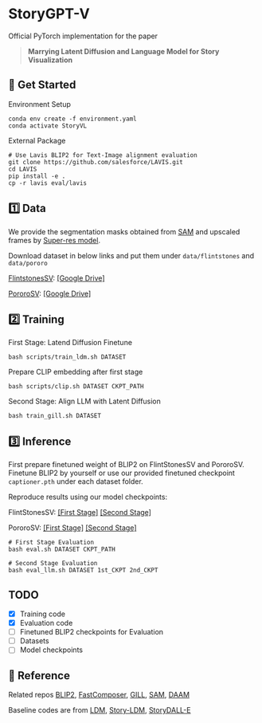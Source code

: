 # StoryGPT-V

Official PyTorch implementation for the paper

> **Marrying Latent Diffusion and Language Model for Story Visualization**

## :rocket: Get Started

Environment Setup

```
conda env create -f environment.yaml
conda activate StoryVL
```

External Package

```
# Use Lavis BLIP2 for Text-Image alignment evaluation
git clone https://github.com/salesforce/LAVIS.git
cd LAVIS
pip install -e .
cp -r lavis eval/lavis
```

## :one: Data

We provide the segmentation masks obtained from [SAM](https://github.com/facebookresearch/segment-anything) and upscaled frames by [Super-res model](nitro/txt2img-f8-large).

Download dataset in below links and put them under `data/flintstones` and `data/pororo`

[FlintstonesSV](https://arxiv.org/pdf/1804.03608.pdf): [[Google Drive]]()

[PororoSV](https://openaccess.thecvf.com/content_CVPR_2019/papers/Li_StoryGAN_A_Sequential_Conditional_GAN_for_Story_Visualization_CVPR_2019_paper.pdf): [[Google Drive]]()

## :two: Training

First Stage: Latend Diffusion Finetune

```
bash scripts/train_ldm.sh DATASET
```

Prepare CLIP embedding after first stage

```
bash scripts/clip.sh DATASET CKPT_PATH
```

Second Stage: Align LLM with Latent Diffusion

```
bash train_gill.sh DATASET
```

## :three: Inference

First prepare finetuned weight of BLIP2 on FlintStonesSV and PororoSV. Finetune BLIP2 by yourself or use our provided finetuned checkpoint `captioner.pth` under each dataset folder.

Reproduce results using our model checkpoints:

FlintStonesSV: [[First Stage]]() [[Second Stage]]()

PororoSV: [[First Stage]]() [[Second Stage]]()

```
# First Stage Evaluation
bash eval.sh DATASET CKPT_PATH

# Second Stage Evaluation
bash eval_llm.sh DATASET 1st_CKPT 2nd_CKPT
```

## TODO

- [x] Training code
- [x] Evaluation code
- [ ] Finetuned BLIP2 checkpoints for Evaluation
- [ ] Datasets
- [ ] Model checkpoints

## :closed_book: Reference

Related repos [BLIP2](https://github.com/salesforce/LAVIS), [FastComposer](https://github.com/mit-han-lab/fastcomposer), [GILL](https://github.com/kohjingyu/gill), [SAM](https://github.com/facebookresearch/segment-anything), [DAAM](https://github.com/castorini/daam)

Baseline codes are from [LDM](https://github.com/CompVis/latent-diffusion), [Story-LDM](https://github.com/ubc-vision/Make-A-Story), [StoryDALL-E](https://github.com/adymaharana/storydalle)
